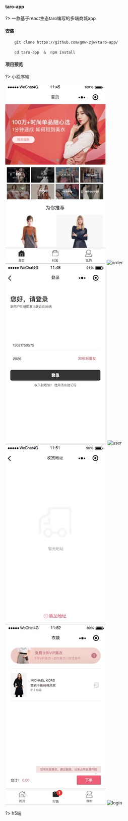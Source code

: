 #### taro-app

?> 一款基于react生态taro编写的多端商城app

#### 安装  

```
    git clone https://github.com/gmw-zjw/taro-app/

    cd taro-app  &  npm install 

```

#### 项目预览  
?> 小程序端

![home](/static/images/weapp/1.jpg)
![order](/static/iamges/weapp/2.jpg)
![list](/static/images/weapp/3.jpg)
![user](/static/iamges/weapp/4.jpg)
![add](/static/images/weapp/5.jpg)
![cart](/static/images/weapp/6.jpg)
![login](/static/iamges/weapp/7.jpg)

?> h5端  
